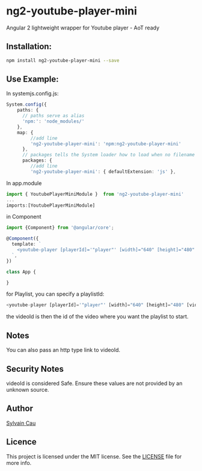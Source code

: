 # ng2-youtube-player-mini
Angular 2 lightweight wrapper for Youtube player - AoT ready


## Installation:

```bash
npm install ng2-youtube-player-mini --save
```

## Use Example:

In systemjs.config.js:
```typescript
System.config({
    paths: {
      // paths serve as alias
      'npm:': 'node_modules/'
    },
    map: {
         //add line
         'ng2-youtube-player-mini': 'npm:ng2-youtube-player-mini'
      },
      // packages tells the System loader how to load when no filename and/or no extension
      packages: {
         //add line
         'ng2-youtube-player-mini': { defaultExtension: 'js' },
```

In app.module
```typescript
import { YoutubePlayerMiniModule }  from 'ng2-youtube-player-mini'
...
imports:[YoutubePlayerMiniModule]
```

in Component
```typescript
import {Component} from '@angular/core';

@Component({
  template: `
    <youtube-player [playerId]='"player"' [width]="640" [height]="480" [videoId]='"vntAEVjPBzQ"'> </youtube-player>
  `,
})

class App {

}
```
for Playlist, you can specify a playlistId:

```typescript
<youtube-player [playerId]='"player"' [width]="640" [height]="480" [videoId]='' [playlistId]='"PLy_wKxVmWb4ZrduWMNXPWmBBImCAMqHV4"' > </youtube-player>
```

the videoId is then the id of the video where you want the playlist to start.

## Notes
You can also pass an http type link to videoId. 

## Security Notes
videoId is considered Safe. Ensure these values are not provided by an unknown source. 


## Author

[Sylvain Cau]()

## Licence

This project is licensed under the MIT license. See the [LICENSE](LICENSE) file for more info.
